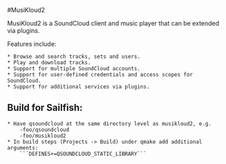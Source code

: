 #MusiKloud2

MusiKloud2 is a SoundCloud client and music player that can be extended via plugins.

Features include:

    * Browse and search tracks, sets and users.
    * Play and download tracks.
    * Support for multiple SoundCloud accounts.
    * Support for user-defined credentials and access scopes for SoundCloud.
    * Support for additional services via plugins.
    
## Build for Sailfish:
    * Have qsoundcloud at the same directory level as musikloud2, e.g.
        -foo/qsoundcloud
        -foo/musikloud2
    * In build steps (Projects -> Build) under qmake add additional arguments:
        ```DEFINES+=QSOUNDCLOUD_STATIC_LIBRARY```
